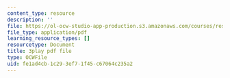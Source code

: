 ```yaml
---
content_type: resource
description: ''
file: https://ol-ocw-studio-app-production.s3.amazonaws.com/courses/res-9-003-brains-minds-and-machines-summer-course-summer-2015/fe1ad4cb1c293ef71f45c67064c235a2_pCyWp8R4zsA.pdf
file_type: application/pdf
learning_resource_types: []
resourcetype: Document
title: 3play pdf file
type: OCWFile
uid: fe1ad4cb-1c29-3ef7-1f45-c67064c235a2
---
```

